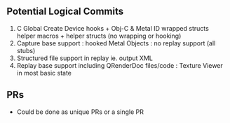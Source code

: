 ## Potential Logical Commits
1. C Global Create Device hooks + Obj-C & Metal ID wrapped structs helper macros + helper structs (no wrapping or hooking)
2. Capture base support : hooked Metal Objects : no replay support (all stubs)
3. Structured file support in replay ie. output XML
4. Replay base support including QRenderDoc files/code : Texture Viewer in most basic state

## PRs
- Could be done as unique PRs or a single PR
